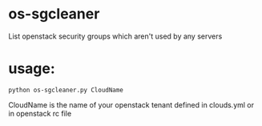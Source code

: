 # os-sgcleaner
List openstack security groups which aren't used by any servers

# usage:
```shell
python os-sgcleaner.py CloudName
```

CloudName is the name of your openstack tenant defined in clouds.yml
or in openstack rc file
